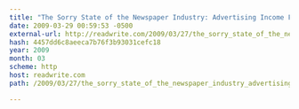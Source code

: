 ```yaml
---
title: "The Sorry State of the Newspaper Industry: Advertising Income Fell 16.6% in 2008"
date: 2009-03-29 00:59:53 -0500
external-url: http://readwrite.com/2009/03/27/the_sorry_state_of_the_newspaper_industry_advertising_falls_16_precent
hash: 4457dd6c8aeeca7b76f3b93031cefc18
year: 2009
month: 03
scheme: http
host: readwrite.com
path: /2009/03/27/the_sorry_state_of_the_newspaper_industry_advertising_falls_16_precent

---
```



